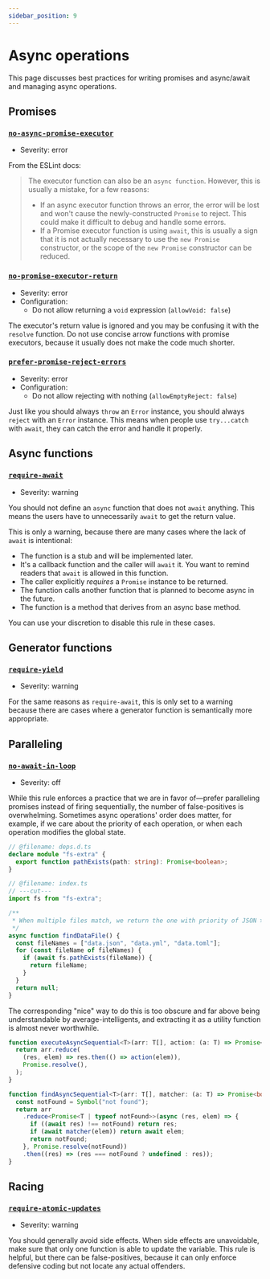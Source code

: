 ```yaml
---
sidebar_position: 9
---
```


# Async operations

This page discusses best practices for writing promises and async/await and managing async operations.

## Promises

### [`no-async-promise-executor`](https://eslint.org/docs/rules/no-async-promise-executor)

- Severity: error

From the ESLint docs:

> The executor function can also be an `async function`. However, this is usually a mistake, for a few reasons:
>
> - If an async executor function throws an error, the error will be lost and won't cause the newly-constructed `Promise` to reject. This could make it difficult to debug and handle some errors.
> - If a Promise executor function is using `await`, this is usually a sign that it is not actually necessary to use the `new Promise` constructor, or the scope of the `new Promise` constructor can be reduced.

### [`no-promise-executor-return`](https://eslint.org/docs/rules/no-promise-executor-return)

- Severity: error
- Configuration:
  - Do not allow returning a `void` expression (`allowVoid: false`)

The executor's return value is ignored and you may be confusing it with the `resolve` function. Do not use concise arrow functions with promise executors, because it usually does not make the code much shorter.

### [`prefer-promise-reject-errors`](https://eslint.org/docs/rules/prefer-promise-reject-errors)

- Severity: error
- Configuration:
  - Do not allow rejecting with nothing (`allowEmptyReject: false`)

Just like you should always `throw` an `Error` instance, you should always `reject` with an `Error` instance. This means when people use `try...catch` with `await`, they can catch the error and handle it properly.

## Async functions

### [`require-await`](https://eslint.org/docs/rules/require-await)

- Severity: warning

You should not define an `async` function that does not `await` anything. This means the users have to unnecessarily `await` to get the return value.

This is only a warning, because there are many cases where the lack of `await` is intentional:

- The function is a stub and will be implemented later.
- It's a callback function and the caller will `await` it. You want to remind readers that `await` is allowed in this function.
- The caller explicitly _requires_ a `Promise` instance to be returned.
- The function calls another function that is planned to become async in the future.
- The function is a method that derives from an async base method.

You can use your discretion to disable this rule in these cases.

## Generator functions

### [`require-yield`](https://eslint.org/docs/rules/require-yield)

- Severity: warning

For the same reasons as `require-await`, this is only set to a warning because there are cases where a generator function is semantically more appropriate.

## Paralleling

### [`no-await-in-loop`](https://eslint.org/docs/rules/no-await-in-loop)

- Severity: off

While this rule enforces a practice that we are in favor of—prefer paralleling promises instead of firing sequentially, the number of false-positives is overwhelming. Sometimes async operations' order does matter, for example, if we care about the priority of each operation, or when each operation modifies the global state.

```ts twoslash
// @filename: deps.d.ts
declare module "fs-extra" {
  export function pathExists(path: string): Promise<boolean>;
}

// @filename: index.ts
// ---cut---
import fs from "fs-extra";

/**
 * When multiple files match, we return the one with priority of JSON > YAML > TOML
 */
async function findDataFile() {
  const fileNames = ["data.json", "data.yml", "data.toml"];
  for (const fileName of fileNames) {
    if (await fs.pathExists(fileName)) {
      return fileName;
    }
  }
  return null;
}
```

The corresponding "nice" way to do this is too obscure and far above being understandable by average-intelligents, and extracting it as a utility function is almost never worthwhile.

```ts twoslash
function executeAsyncSequential<T>(arr: T[], action: (a: T) => Promise<void>) {
  return arr.reduce(
    (res, elem) => res.then(() => action(elem)),
    Promise.resolve(),
  );
}

function findAsyncSequential<T>(arr: T[], matcher: (a: T) => Promise<boolean>) {
  const notFound = Symbol("not found");
  return arr
    .reduce<Promise<T | typeof notFound>>(async (res, elem) => {
      if ((await res) !== notFound) return res;
      if (await matcher(elem)) return await elem;
      return notFound;
    }, Promise.resolve(notFound))
    .then((res) => (res === notFound ? undefined : res));
}
```

## Racing

### [`require-atomic-updates`](https://eslint.org/docs/rules/require-atomic-updates)

- Severity: warning

You should generally avoid side effects. When side effects are unavoidable, make sure that only one function is able to update the variable. This rule is helpful, but there can be false-positives, because it can only enforce defensive coding but not locate any actual offenders.
